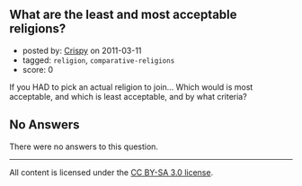 ## What are the least and most acceptable religions?

- posted by: [Crispy](https://stackexchange.com/users/-1/933-crispy) on 2011-03-11
- tagged: `religion`, `comparative-religions`
- score: 0

If you HAD to pick an actual religion to join...
Which would is most acceptable, and which is least acceptable, and by what criteria?

## No Answers

There were no answers to this question.


---

All content is licensed under the [CC BY-SA 3.0 license](https://creativecommons.org/licenses/by-sa/3.0/).
